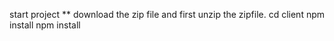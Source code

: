 start project ** 
 download the zip file and first unzip the zipfile.
 cd client 
        npm install
 npm install       
